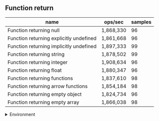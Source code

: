 ## Function return

|name|ops/sec|samples|
|-|-|-|
|Function returning null|1,868,330|96|
|Function returning explicitly undefined|1,861,668|96|
|Function returning implicitly undefined|1,897,333|99|
|Function returning string|1,878,502|99|
|Function returning integer|1,908,634|96|
|Function returning float|1,880,347|96|
|Function returning functions|1,837,610|98|
|Function returning arrow functions|1,854,184|98|
|Function returning empty object|1,824,734|96|
|Function returning empty array|1,866,038|98|


<details>
<summary>Environment</summary>

* __Machine:__ linux x64 | 4 vCPUs | 15.2GB Mem
* __Run:__ Fri May 03 2024 22:06:09 GMT+0000 (Coordinated Universal Time)
</details>

<!--
{"environment":{"platform":"linux","arch":"x64","cpus":4,"totalMemory":15.245216369628906},"benchmarks":[{"name":"Function returning null","opsSec":1868329.5456633195,"samples":5},{"name":"Function returning explicitly undefined","opsSec":1861668.3121939697,"samples":7},{"name":"Function returning implicitly undefined","opsSec":1897333.1901410858,"samples":8},{"name":"Function returning string","opsSec":1878501.7073614884,"samples":10},{"name":"Function returning integer","opsSec":1908634.2747750152,"samples":5},{"name":"Function returning float","opsSec":1880346.6158870445,"samples":7},{"name":"Function returning functions","opsSec":1837610.1167771677,"samples":7},{"name":"Function returning arrow functions","opsSec":1854183.8702183396,"samples":6},{"name":"Function returning empty object","opsSec":1824734.0037877732,"samples":5},{"name":"Function returning empty array","opsSec":1866037.5133866298,"samples":6}]}-->

